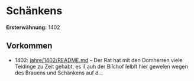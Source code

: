 # Schänkens

**Ersterwähnung:** 1402

## Vorkommen
- 1402: [jahre/1402/README.md](../jahre/1402/README.md) – Der Rat hat mit den Domherren viele Teidinge zu
Zeit gehabt, es iſ auh der Biſchof ſelbſt hier geweſen
wegen des Brauens und Schänkens auf d...
